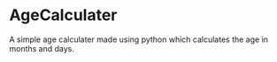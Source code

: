 # AgeCalculater
A simple age calculater made using python which calculates the age in months and days.
